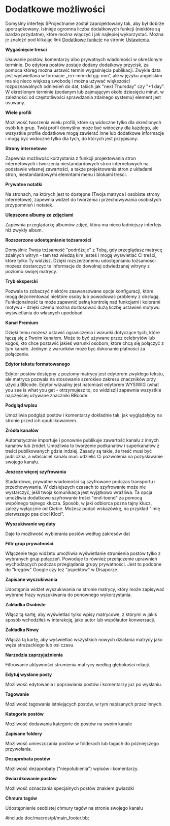 Dodatkowe możliwości
====================

Domyślny interfejs $Projectname został zaprojektowany tak, aby był dobrze uporządkowany. Istnieje ogromna liczba dodatkowych funkcji (niektóre są bardzo przydatne), które można włączyć i jak najlepiej wykorzystać. Można je znaleźć pod klikając link [Dodatkowe funkcje](settings/features) na stronie [Ustawienia](settings).

**Wygaśnięcie treści** 

Usuwanie postów, komentarzy albo prywatnych wiadomości w określonym terminie. Do edytora postów zostaje dodany dodatkowy przycisk, za pomoca któreg można ustawić termin wygaśnięcia publikacji. Zwykle data jest wyświetlana w formacie „rrrr-mm-dd gg: mm”, ale w języku angielskim ma się nieco większą swobodę i można używać większości rozpoznawalnych odniesień do dat, takich jak "next Thursday" czy "+1 day". W określonym terminie (podanym lub zajmującym około dziesięciu minut, w zależności od częstotliwości sprawdzania zdalnego systemu) element jest usuwany.

**Wiele profili**

Możliwość tworzenia wielu profili, które są widoczne tylko dla określonych osób lub grup. Twój profil domyślny może być widoczny dla każdego, ale wszystkie profile dodatkowe mogą zawierać inne lub dodatkowe informacje i mogą być widoczne tylko dla tych, do których jest przypisany.
 
**Strony internetowe**

Zapewnia możliwość korzystania z funkcji projektowania stron internetowych i tworzenia niestandardowych stron internetowych na podstawie własnej zawartości, a także projektowania stron z układami stron, niestandardowymi elemntami menu i blokami treści.


**Prywatne notatki**

Na stronach, na których jest to dostępne (Twoja matryca i osobiste strony internetowe), zapewnia widżet do tworzenia i przechowywania osobistych przypomnień i notatek.

**Ulepszone albumy ze zdjęciami**

Zapewnia przeglądarkę albumów zdjęć, która ma nieco ładniejszy interfejs niż zwykły album.

**Rozszerzone udostępnianie tożsamości**

Domyślnie Twoja tożsamość "podróżuje" z Tobą, gdy przeglądasz matrycę zdalnych witryn - tam też wiedzą kim jesteś i mogą wyświetlać Ci treści, które tylko Ty widzisz. Dzięki rozszerzonemu udostępnianiu tożsamości możesz dostarczyć te informacje do dowolnej odwiedzanej witryny z poziomu swojej matrycy.

**Tryb ekspercki**

Pozwala to zobaczyć niektóre zaawansowane opcje konfiguracji, które mogą dezorientować niektóre osoby lub powodować problemy z obsługą. Funkcjonalność ta może zapewnić pełną kontrolę nad funkcjami i kolorami motywu - dzięki czemu można dostosować dużą liczbę ustawień motywu wyświetlania do własnych upodobań.

**Kanał Premium**

Dzięki temu możesz ustawić ograniczenia i warunki dotyczące tych, które łączą się z Twoim kanałem. Może to być używane przez celebrytów lub kogoś, kto chce postawić jakieś warunki osobom, które chcą się połączyć z tym kanałe. Jednym z warunków moze byc dokonanie płatności za połączenie.

**Edytor tekstu formatowanego**

Edytor postów dostępny z poziomy matrycy jest edytorem zwykłego tekstu, ale matryca pozwala na stosowanie szerokieo zakresu znaczników przy użyciu BBcode. Edytor wizualny jest natomiast edytorem WYSIWIG (what you see is what you get - otrzymujesz to, co widzisz)i zapewnia wszystkie najczęściej używane znaczniki BBcode.

**Podgląd wpisu**

Umożliwia podgląd postów i komentarzy dokładnie tak, jak wyglądałyby na stronie przed ich opublikowaniem.

**Źródła kanałów**

Automatycznie importuje i ponownie publikuje zawartość kanału z innych kanałów lub źródeł. Umożliwia to tworzenie podkanałów i superkanałów z treści publikowanych gdzie indziej. Zasady są takie, że treść musi być publiczna, a właściciel kanału musi udzielić Ci pozwolenia na pozyskiwanie swojego kanału.

**Jeszcze więcej szyfrowania**

Stadardowo, prywatne wiadomości są szyfrowane podczas transportu i przechowywania. W dzisiejszych czasach to szyfrowanie może nie wystarczyć, jeśli twoja komunikacja jest wyjątkowo wrażliwa. Ta opcja umożliwia dodatkowo szyfrowanie treści "end-toend" za pomocą wspólnego tajnego klucza. Sposób, w jaki odbiorca pozna tajny klucz, zależy wyłącznie od Ciebie. Możesz podać wskazówkę, na przykład "imię pierwszego psa cioci Kloci".

**Wyszukiwanie wg daty**

Daje to możliwość wybierania postów według zakresów dat

**Filtr grup prywatności**

Włączenie tego widżetu umożliwia wyświetlanie strumienia postów tylko z wybranych grup połączeń. Powoduje to również przełączenie uprawnień wychodzących podczas przeglądania grupy prywatności. Jest to podobne do "kręgów" Google czy też "aspektów" w Disaporze.

**Zapisane wyszukiwania**

Udostępnia widżet wyszukiwania na stronie matrycy, który może zapisywać wybrane frazy wyszukiwania do ponownego wykorzystania.

**Zakładka Osobiste**

Włącz tą kartę, aby wyświetlać tylko wpisy matrycowe, z którymi w jakiś sposób wchodziłeś w interakcję, jako autor lub współautor konwersacji.

**Zakładka Nowy**

Włącza tą kartę, aby wyświetlać wszystkich nowych działania matrycy jako węża strażackiego lub osi czasu.

**Narzedzia zaprzyjaźnienia**

Filtrowanie aktywności strumienia matrycy według głębokości relacji.

**Edytuj wysłane posty**

Mozliwość edytowania i poprawiania postów i komentarzy juz po wysłaniu.

**Tagowanie**

Możliwość tagowania istniejących postów, w tym napisanych przez innych.

**Kategorie postów**

Możliwość dodawania kategorie do postów na swoim kanale

**Zapisane foldery**

Możliwość umieszczania postów w folderach lub tagach do późniejszego przywołania.

**Dezaprobata postów**

Możliwość dezaprobaty ("niepolubienia") wpisów i komentarzy.

**Gwiazdkowanie postów**

Możliwość oznaczania specjalnych postów znakiem gwiazdki

**Chmura tagów**

Udostępnienie osobistej chmury tagów na stronie swojego kanału

#include doc/macros/pl/main_footer.bb;
